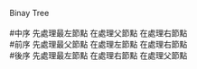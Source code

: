 Binay Tree<br/>
<br/>
#中序  先處理最左節點  在處理父節點  在處理右節點<br/>
#前序  先處理最父節點  在處理左節點  在處理右節點<br/>
#後序  先處理最左節點  在處理右節點  在處理父節點<br/>
<br/>
